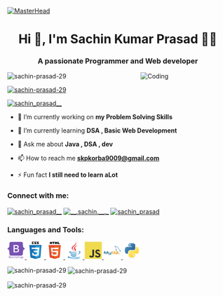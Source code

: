 [![MasterHead](https://i.pinimg.com/originals/bf/c6/7a/bfc67a7da17b8a3f224b0ba748c71364.gif)](https://github.com/Sachin-Prasad-29)
<h1 align="center">Hi 👋, I'm Sachin Kumar Prasad 😮‍💨</h1>
<h3 align="center">A passionate Programmer and Web developer</h3>
<img align="right" alt="Coding" width="200" src="https://miro.medium.com/max/1272/1*ZSVmWGcc1weENb0ShawWxw.gif">

<p align="left"> <img src="https://komarev.com/ghpvc/?username=sachin-prasad-29&label=Profile%20views&color=0e75b6&style=flat" alt="sachin-prasad-29" /> </p>

<p align="left"> <a href="https://github.com/ryo-ma/github-profile-trophy"><img src="https://github-profile-trophy.vercel.app/?username=sachin-prasad-29" alt="sachin-prasad-29" /></a> </p>

<p align="left"> <a href="https://twitter.com/sachin_prasad__" target="blank"><img src="https://img.shields.io/twitter/follow/sachin_prasad__?logo=twitter&style=for-the-badge" alt="sachin_prasad__" /></a> </p>

- 🔭 I’m currently working on **my Problem Solving Skills**

- 🌱 I’m currently learning **DSA , Basic Web Development**

- 💬 Ask me about **Java , DSA , dev**

- 📫 How to reach me **skpkorba9009@gmail.com**

- ⚡ Fun fact **I still need to learn aLot**

<h3 align="left">Connect with me:</h3>
<p align="left">
<a href="https://twitter.com/sachin_prasad__" target="blank"><img align="center" src="https://raw.githubusercontent.com/rahuldkjain/github-profile-readme-generator/master/src/images/icons/Social/twitter.svg" alt="sachin_prasad__" height="30" width="40" /></a>
<a href="https://instagram.com/__.sachin.__._" target="blank"><img align="center" src="https://raw.githubusercontent.com/rahuldkjain/github-profile-readme-generator/master/src/images/icons/Social/instagram.svg" alt="__.sachin.__._" height="30" width="40" /></a>
<a href="https://www.leetcode.com/sachin_prasad" target="blank"><img align="center" src="https://raw.githubusercontent.com/rahuldkjain/github-profile-readme-generator/master/src/images/icons/Social/leet-code.svg" alt="sachin_prasad" height="30" width="40" /></a>
</p>

<h3 align="left">Languages and Tools:</h3>
<p align="left"> <a href="https://getbootstrap.com" target="_blank" rel="noreferrer"> <img src="https://raw.githubusercontent.com/devicons/devicon/master/icons/bootstrap/bootstrap-plain-wordmark.svg" alt="bootstrap" width="40" height="40"/> </a> <a href="https://www.w3schools.com/css/" target="_blank" rel="noreferrer"> <img src="https://raw.githubusercontent.com/devicons/devicon/master/icons/css3/css3-original-wordmark.svg" alt="css3" width="40" height="40"/> </a> <a href="https://www.w3.org/html/" target="_blank" rel="noreferrer"> <img src="https://raw.githubusercontent.com/devicons/devicon/master/icons/html5/html5-original-wordmark.svg" alt="html5" width="40" height="40"/> </a> <a href="https://www.java.com" target="_blank" rel="noreferrer"> <img src="https://raw.githubusercontent.com/devicons/devicon/master/icons/java/java-original.svg" alt="java" width="40" height="40"/> </a> <a href="https://developer.mozilla.org/en-US/docs/Web/JavaScript" target="_blank" rel="noreferrer"> <img src="https://raw.githubusercontent.com/devicons/devicon/master/icons/javascript/javascript-original.svg" alt="javascript" width="40" height="40"/> </a> <a href="https://www.mysql.com/" target="_blank" rel="noreferrer"> <img src="https://raw.githubusercontent.com/devicons/devicon/master/icons/mysql/mysql-original-wordmark.svg" alt="mysql" width="40" height="40"/> </a> <a href="https://www.python.org" target="_blank" rel="noreferrer"> <img src="https://raw.githubusercontent.com/devicons/devicon/master/icons/python/python-original.svg" alt="python" width="40" height="40"/> </a> </p>

<p><img align="left" src="https://github-readme-stats.vercel.app/api/top-langs?username=sachin-prasad-29&show_icons=true&locale=en&layout=compact" alt="sachin-prasad-29" /></p>

<p>&nbsp;<img align="center" src="https://github-readme-stats.vercel.app/api?username=sachin-prasad-29&show_icons=true&locale=en" alt="sachin-prasad-29" /></p>

<p><img align="center" src="https://github-readme-streak-stats.herokuapp.com/?user=sachin-prasad-29&" alt="sachin-prasad-29" /></p>
